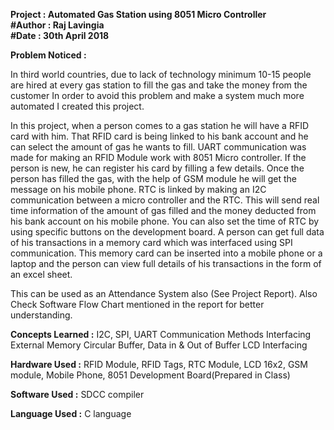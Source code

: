 **Project : Automated Gas Station using 8051 Micro Controller  
#Author : Raj Lavingia  
#Date : 30th April 2018**  

**Problem Noticed :**  

In third world countries, due to lack of technology minimum 10-15 people are hired at every gas station to fill the gas and take the money from the customer
In order to avoid this problem and make a system much more automated I created this project.

In this project, when a person comes to a gas station he will have a RFID card with him. That RFID card is being linked to his bank account and he can select the amount of gas he wants to fill. UART communication was made for making an RFID Module work with 8051 Micro controller.
If the person is new, he can register his card by filling a few details. Once the person has filled the gas, with the help of GSM module he will get the message on his mobile phone.
RTC is linked by making an I2C communication between a micro controller and the RTC. This will send real time information of the amount of gas filled and the money deducted from his bank account on his mobile phone. You can also set the time of RTC by using specific buttons on the development board.
A person can get full data of his transactions in a memory card which was interfaced using SPI communication. This memory card can be inserted into a mobile phone or a laptop and the person can view full details of his transactions in the form of an excel sheet.

This can be used as an Attendance System also (See Project Report). Also Check Software Flow Chart mentioned in the report for better understanding.

**Concepts Learned :**
I2C, SPI, UART Communication Methods
Interfacing External Memory
Circular Buffer, Data in & Out of Buffer
LCD Interfacing
                   
**Hardware Used :**
RFID Module, RFID Tags, RTC Module, LCD 16x2, GSM module, Mobile Phone, 8051 Development Board(Prepared in Class)

**Software Used :** SDCC compiler

**Language Used :** C language






